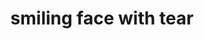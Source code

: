---
layout: smileys&people
title: smiling face with tear
emoji: smiling_face_with_tear
permalink: 🥲.html
---